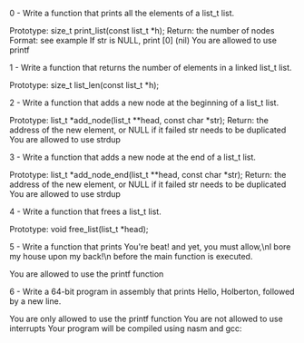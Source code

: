 0 - Write a function that prints all the elements of a list_t list.

Prototype: size_t print_list(const list_t *h);
Return: the number of nodes
Format: see example
If str is NULL, print [0] (nil)
You are allowed to use printf


1 - Write a function that returns the number of elements in a linked list_t list.

Prototype: size_t list_len(const list_t *h);


2 - Write a function that adds a new node at the beginning of a list_t list.

Prototype: list_t *add_node(list_t **head, const char *str);
Return: the address of the new element, or NULL if it failed
str needs to be duplicated
You are allowed to use strdup

3 - Write a function that adds a new node at the end of a list_t list.

Prototype: list_t *add_node_end(list_t **head, const char *str);
Return: the address of the new element, or NULL if it failed
str needs to be duplicated
You are allowed to use strdup

4 - Write a function that frees a list_t list.

Prototype: void free_list(list_t *head);


5 - Write a function that prints You're beat! and yet, you must allow,\nI bore my house upon my back!\n before the main function is executed.

You are allowed to use the printf function

6 - Write a 64-bit program in assembly that prints Hello, Holberton, followed by a new line.

You are only allowed to use the printf function
You are not allowed to use interrupts
Your program will be compiled using nasm and gcc:

